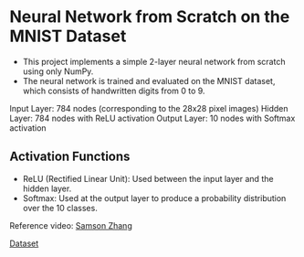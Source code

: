 # Neural Network from Scratch on the MNIST Dataset

- This project implements a simple 2-layer neural network from scratch using only NumPy.
- The neural network is trained and evaluated on the MNIST dataset, which consists of handwritten digits from 0 to 9.

Input Layer: 784 nodes (corresponding to the 28x28 pixel images)
Hidden Layer: 784 nodes with ReLU activation
Output Layer: 10 nodes with Softmax activation


## Activation Functions
- ReLU (Rectified Linear Unit): Used between the input layer and the hidden layer.
- Softmax: Used at the output layer to produce a probability distribution over the 10 classes.


Reference video: <a href = "https://youtu.be/w8yWXqWQYmU?si=fpy2NSayBfeK5Afm">Samson Zhang </a>

<a href = "https://www.kaggle.com/c/digit-recognizer/data?select=train.csv">Dataset</a>
